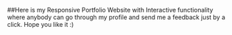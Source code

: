 ##Here is my Responsive Portfolio Website with Interactive functionality where anybody can go through my profile and send me a feedback just by a click. Hope you like it :)
